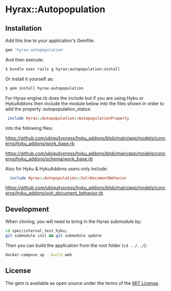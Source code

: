 # Hyrax::Autopopulation

## Installation
Add this line to your application's Gemfile:

```ruby
gem 'hyrax-autopopulation'
```

And then execute:
```bash
$ bundle exec rails g hyrax:autopopulation:install
```

Or install it yourself as:
```bash
$ gem install hyrax-autopopulation
```

For Hyrax engine.rb does the include but if you are using Hyku or HykuAddons then include the module below into the files shown in order
to add the property :autopopulation_status:
````ruby
 include Hyrax::Autopopulation::AutopopulationProperty
````

into the following files:

https://github.com/ubiquitypress/hyku_addons/blob/main/app/models/concerns/hyku_addons/work_base.rb

https://github.com/ubiquitypress/hyku_addons/blob/main/app/models/concerns/hyku_addons/schema/work_base.rb

Also for Hyku & HykuAddons users only include:

```ruby
  include Hyrax::Autopopulation::SolrDocumentBehavior
```

https://github.com/ubiquitypress/hyku_addons/blob/main/app/models/concerns/hyku_addons/solr_document_behavior.rb

## Development

When cloning, you will need to bring in the Hyrax submodule by:

```bash
cd spec/internal_test_hyku;
git submodule init && git submodule update
```

Then you can build the application from the root folder (`cd ../../`):

```bash
docker-compose up --build web
```

## License
The gem is available as open source under the terms of the [MIT License](https://opensource.org/licenses/MIT).
